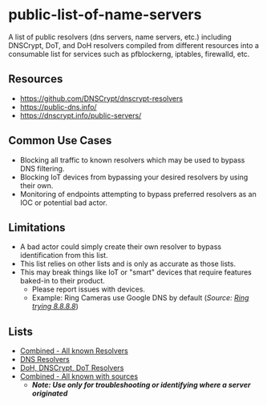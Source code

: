 # public-list-of-name-servers
A list of public resolvers (dns servers, name servers, etc.) including DNSCrypt, DoT, and DoH resolvers compiled from different resources into a consumable list for services such as pfblockerng, iptables, firewalld, etc.

## Resources
* https://github.com/DNSCrypt/dnscrypt-resolvers
* https://public-dns.info/
* https://dnscrypt.info/public-servers/

## Common Use Cases
* Blocking all traffic to known resolvers which may be used to bypass DNS filtering.
* Blocking IoT devices from bypassing your desired resolvers by using their own.
* Monitoring of endpoints attempting to bypass preferred resolvers as an IOC or potential bad actor.

## Limitations
* A bad actor could simply create their own resolver to bypass identification from this list.
* This list relies on other lists and is only as accurate as those lists.
* This may break things like IoT or "smart" devices that require features baked-in to their product.
  * Please report issues with devices.
  * Example: Ring Cameras use Google DNS by default (_Source: [Ring trying 8.8.8.8](https://twitter.com/healeyio/status/1335385974977691649)_)

## Lists
* [Combined - All known Resolvers](https://github.com/healey.io/public-list-of-name-servers/)
* [DNS Resolvers](https://github.com/healey.io/public-list-of-name-servers/)
* [DoH, DNSCrypt, DoT Resolvers](https://github.com/healey.io/public-list-of-name-servers/)
* [Combined - All known with sources](https://github.com/healey.io/public-list-of-name-servers/)
  * **_Note: Use only for troubleshooting or identifying where a server originated_**
